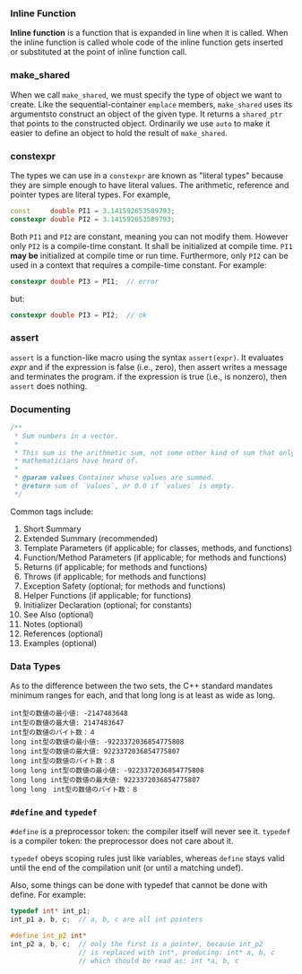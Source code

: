 ### Inline Function
**Inline function** is a function that is expanded in line when it is called. When the inline function is called whole code of the inline function gets inserted or substituted at the point of inline function call. 

### make_shared
When we call `make_shared`, we must specify the type of object we want to create. Like the sequential-container `emplace` members, `make_shared` uses its argumentsto construct an object of the given type. It returns a `shared_ptr` that points to the constructed object. Ordinarily we use `auto` to make it easier to define an object to hold the result of `make_shared`.

### constexpr
The types we can use in a `constexpr` are known as "literal types" because they are simple enough to have literal values. The arithmetic, reference and pointer types are literal types. For example,
```cpp
const     double PI1 = 3.141592653589793;
constexpr double PI2 = 3.141592653589793;
```
Both `PI1` and `PI2` are constant, meaning you can not modify them. However only `PI2` is a compile-time constant. It shall be initialized at compile time.  `PI1` **may be** initialized at compile time or run time. Furthermore, only `PI2` can be used in a context that requires a compile-time constant. For example:
```cpp
constexpr double PI3 = PI1;  // error
```
but:
```cpp
constexpr double PI3 = PI2;  // ok
```

### assert
`assert` is a function-like macro using the syntax `assert(expr)`. It evaluates *expr* and if the expression is false (i.e., zero), then assert writes a message and terminates the program. if the expression is true (i.e., is nonzero), then `assert` does nothing.

### Documenting
```cpp
/**
 * Sum numbers in a vector.
 *
 * This sum is the arithmetic sum, not some other kind of sum that only
 * mathematicians have heard of.
 *
 * @param values Container whose values are summed.
 * @return sum of `values`, or 0.0 if `values` is empty.
 */
 ```
 Common tags include:
1. Short Summary
2. Extended Summary (recommended)
3. Template Parameters (if applicable; for classes, methods, and functions)
4. Function/Method Parameters (if applicable; for methods and functions)
5. Returns (if applicable; for methods and functions)
6. Throws (if applicable; for methods and functions)
7. Exception Safety (optional; for methods and functions)
8. Helper Functions (if applicable; for functions)
9. Initializer Declaration (optional; for constants)
10. See Also (optional)
11. Notes (optional)
12. References (optional)
13. Examples (optional)

### Data Types
As to the difference between the two sets, the C++ standard mandates minimum ranges for each, and that long long is at least as wide as long.
```
int型の数値の最小値: -2147483648
int型の数値の最大値: 2147483647
int型の数値のバイト数：４
long int型の数値の最小値: -9223372036854775808
long int型の数値の最大値: 9223372036854775807
long int型の数値のバイト数：８
long long int型の数値の最小値: -9223372036854775808
long long int型の数値の最大値: 9223372036854775807
long long　int型の数値のバイト数：８
```

### `#define` and `typedef`
`#define` is a preprocessor token: the compiler itself will never see it.
`typedef` is a compiler token: the preprocessor does not care about it.

`typedef` obeys scoping rules just like variables, whereas `define` stays valid until the end of the compilation unit (or until a matching undef).

Also, some things can be done with typedef that cannot be done with define. For example:
```cpp
typedef int* int_p1;
int_p1 a, b, c;  // a, b, c are all int pointers

#define int_p2 int*
int_p2 a, b, c;  // only the first is a pointer, because int_p2
                 // is replaced with int*, producing: int* a, b, c
                 // which should be read as: int *a, b, c
```

